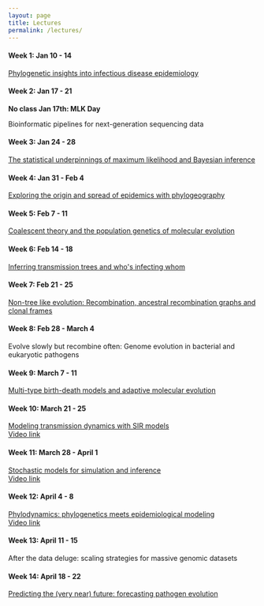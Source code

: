 ```yaml
---
layout: page
title: Lectures
permalink: /lectures/
---
```


#### Week 1: Jan 10 - 14

[Phylogenetic insights into infectious disease epidemiology][lecture1] <br>

[lecture1]: <{{site.baseurl}}/lectures/MolEpi.PhyloInsights.2022.Lecture1.pdf>

#### Week 2: Jan 17 - 21

**No class Jan 17th: MLK Day** <br>

Bioinformatic pipelines for next-generation sequencing data <br>

#### Week 3: Jan 24 - 28

[The statistical underpinnings of maximum likelihood and Bayesian inference][lecture2] <br>

[lecture2]: <{{site.baseurl}}/lectures/MolEpi.StatisticalUnderpinnings.2022.Lecture2.pdf>

#### Week 4: Jan 31 - Feb 4

[Exploring the origin and spread of epidemics with phylogeography][lecture3] <br>

[lecture3]: <{{site.baseurl}}/lectures/MolEpi.Phylogeography.2022.Lecture3.pdf>

#### Week 5: Feb 7 - 11

[Coalescent theory and the population genetics of molecular evolution][lecture4] <br>

[lecture4]: <{{site.baseurl}}/lectures/MolEpi.CoalescentTheory.2022.Lecture4.pdf>

#### Week 6: Feb 14 - 18

[Inferring transmission trees and who's infecting whom][lecture5] <br>

[lecture5]: <{{site.baseurl}}/lectures/MolEpi.TransmissionTrees.2022.Lecture5.pdf>

#### Week 7: Feb 21 - 25

[Non-tree like evolution: Recombination, ancestral recombination graphs and clonal frames][lecture6] <br>

[lecture6]: <{{site.baseurl}}/lectures/MolEpi.Recombination.Lecture6.pdf>

#### Week 8: Feb 28 - March 4

Evolve slowly but recombine often: Genome evolution in bacterial and eukaryotic pathogens <br>

#### Week 9: March 7 - 11

[Multi-type birth-death models and adaptive molecular evolution][lecture7] <br>

[lecture7]: <{{site.baseurl}}/lectures/MolEpi.BirthDeathModels.Lecture7.pdf>

#### Week 10: March 21 - 25

[Modeling transmission dynamics with SIR models][lecture8] <br>
[Video link][video-lecture8] <br>

[lecture8]: <{{site.baseurl}}/lectures/MolEpi.EpiModels.Lecture8.pdf>
[video-lecture8]: <https://youtu.be/oU3wdcx5W5Q>

#### Week 11: March 28 - April 1

[Stochastic models for simulation and inference][lecture9] <br>
[Video link][video-lecture9] <br>

[lecture9]: <{{site.baseurl}}/lectures/MolEpi.StochasticModels.Lecture9.pdf>
[video-lecture9]: <https://youtu.be/qyomLyVh3hQ>

#### Week 12: April 4 - 8

[Phylodynamics: phylogenetics meets epidemiological modeling][lecture10] <br>
[Video link][video-lecture10] <br>

[lecture10]: <{{site.baseurl}}/lectures/MolEpi.Phylodynamics.Lecture10.pdf>
[video-lecture10]: <https://youtu.be/R2YqOXDuNMM>

#### Week 13: April 11 - 15

After the data deluge: scaling strategies for massive genomic datasets <br>

#### Week 14: April 18 - 22

[Predicting the (very near) future: forecasting pathogen evolution][lecture11] <br>

[lecture11]: <{{site.baseurl}}/lectures/MolEpi.PredictingPathogenEvolution.Lecture11.pdf>




